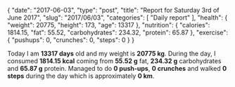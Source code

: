 {
    "date": "2017-06-03",
    "type": "post",
    "title": "Report for Saturday 3rd of June 2017",
    "slug": "2017\/06\/03",
    "categories": [
        "Daily report"
    ],
    "health": {
        "weight": 20775,
        "height": 173,
        "age": 13317
    },
    "nutrition": {
        "calories": 1814.15,
        "fat": 55.52,
        "carbohydrates": 234.32,
        "protein": 65.87
    },
    "exercise": {
        "pushups": 0,
        "crunches": 0,
        "steps": 0
    }
}

Today I am <strong>13317 days</strong> old and my weight is <strong>20775 kg</strong>. During the day, I consumed <strong>1814.15 kcal</strong> coming from <strong>55.52 g</strong> fat, <strong>234.32 g</strong> carbohydrates and <strong>65.87 g</strong> protein. Managed to do <strong>0 push-ups</strong>, <strong>0 crunches</strong> and walked <strong>0 steps</strong> during the day which is approximately <strong>0 km</strong>.
